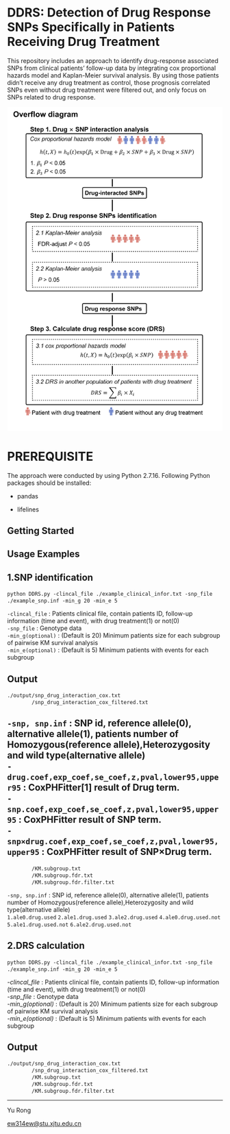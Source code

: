 DDRS: Detection of Drug Response SNPs Specifically in Patients Receiving Drug Treatment
================================
This repository includes an approach to identify drug-response associated SNPs from clinical patients’ follow-up data by integrating cox proportional hazards model and Kaplan-Meier survival analysis. By using those patients didn’t receive any drug treatment as control, those prognosis correlated SNPs even without drug treatment were filtered out, and only focus on SNPs related to drug response.

![pipeline](https://github.com/ew314/DDRS/blob/main/pipeline/4.figure.1.pipeline.github.jpg)

# PREREQUISITE
The approach were conducted by using Python 2.7.16. 
Following Python packages should be installed:
<ul>
<li><p>pandas</p></li>
<li><p>lifelines</p></li>
</ul>

Getting Started
---------------

Usage Examples
--------------
1.SNP identification
--------------

    python DDRS.py -clincal_file ./example_clinical_infor.txt -snp_file ./example_snp.inf -min_g 20 -min_e 5

`-clincal_file`    : Patients clinical file, contain patients ID, follow-up information (time and event), with drug treatment(1) or not(0)<br>
`-snp_file`        : Genotype data<br>
`-min_g(optional)` : (Default is 20) Minimum patients size for each subgroup of pairwise KM survival analysis<br>
`-min_e(optional)` : (Default is 5)  Minimum patients with events for each subgroup<br>

Output
--------------
    ./output/snp_drug_interaction_cox.txt
            /snp_drug_interaction_cox_filtered.txt

`-snp, snp.inf`                                         : SNP id, reference allele(0), alternative allele(1), patients number of Homozygous(reference allele),Heterozygosity and wild type(alternative allele)<br>
`-drug.coef,exp_coef,se_coef,z,pval,lower95,upper95`      : CoxPHFitter[1] result of Drug term.<br>
`-snp.coef,exp_coef,se_coef,z,pval,lower95,upper95`       : CoxPHFitter result of SNP term.<br>
`-snp×drug.coef,exp_coef,se_coef,z,pval,lower95,upper95`  : CoxPHFitter result of SNP×Drug term.<br>
--------------
            /KM.subgroup.txt
            /KM.subgroup.fdr.txt
            /KM.subgroup.fdr.filter.txt
`-snp, snp.inf`                                         : SNP id, reference allele(0), alternative allele(1), patients number of Homozygous(reference allele),Heterozygosity and wild type(alternative allele)<br>
`1.ale0.drug.used`
`2.ale1.drug.used`
`3.ale2.drug.used`
`4.ale0.drug.used.not`
`5.ale1.drug.used.not`
`6.ale2.drug.used.not`


2.DRS calculation
--------------

    python DDRS.py -clincal_file ./example_clinical_infor.txt -snp_file ./example_snp.inf -min_g 20 -min_e 5

*-clincal_file*    : Patients clinical file, contain patients ID, follow-up information (time and event), with drug treatment(1) or not(0)<br>
*-snp_file*        : Genotype data<br>
*-min_g(optional)* : (Default is 20) Minimum patients size for each subgroup of pairwise KM survival analysis<br>
*-min_e(optional)* : (Default is 5)  Minimum patients with events for each subgroup<br>

Output
--------------
    ./output/snp_drug_interaction_cox.txt
            /snp_drug_interaction_cox_filtered.txt
            /KM.subgroup.txt
            /KM.subgroup.fdr.txt
            /KM.subgroup.fdr.filter.txt
 
---------------------------------------
Yu Rong

ew314ew@stu.xjtu.edu.cn

